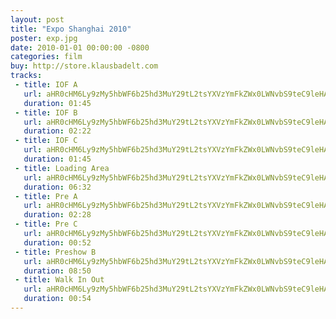 ```yaml
---
layout: post
title: "Expo Shanghai 2010"
poster: exp.jpg
date: 2010-01-01 00:00:00 -0800
categories: film
buy: http://store.klausbadelt.com
tracks:
 - title: IOF A 
   url: aHR0cHM6Ly9zMy5hbWF6b25hd3MuY29tL2tsYXVzYmFkZWx0LWNvbS9teC9leHAvSU9GIEEubXAz
   duration: 01:45
 - title: IOF B
   url: aHR0cHM6Ly9zMy5hbWF6b25hd3MuY29tL2tsYXVzYmFkZWx0LWNvbS9teC9leHAvSU9GIEIubXAz
   duration: 02:22
 - title: IOF C
   url: aHR0cHM6Ly9zMy5hbWF6b25hd3MuY29tL2tsYXVzYmFkZWx0LWNvbS9teC9leHAvSU9GIEMubXAz
   duration: 01:45
 - title: Loading Area
   url: aHR0cHM6Ly9zMy5hbWF6b25hd3MuY29tL2tsYXVzYmFkZWx0LWNvbS9teC9leHAvTG9hZGluZyBBcmVhLm1wMw==
   duration: 06:32
 - title: Pre A
   url: aHR0cHM6Ly9zMy5hbWF6b25hd3MuY29tL2tsYXVzYmFkZWx0LWNvbS9teC9leHAvUHJlIEEubXAz
   duration: 02:28
 - title: Pre C 
   url: aHR0cHM6Ly9zMy5hbWF6b25hd3MuY29tL2tsYXVzYmFkZWx0LWNvbS9teC9leHAvUHJlIEMubXAz
   duration: 00:52
 - title: Preshow B 
   url: aHR0cHM6Ly9zMy5hbWF6b25hd3MuY29tL2tsYXVzYmFkZWx0LWNvbS9teC9leHAvUHJlc2hvdyBCLm1wMw==
   duration: 08:50
 - title: Walk In Out
   url: aHR0cHM6Ly9zMy5hbWF6b25hd3MuY29tL2tsYXVzYmFkZWx0LWNvbS9teC9leHAvV2FsayBJbiBPdXQubXAz
   duration: 00:54
---
```

